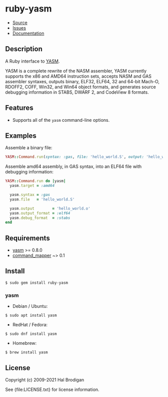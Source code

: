# ruby-yasm

* [Source](https://github.com/sophsec/ruby-yasm/)
* [Issues](https://github.com/sophsec/ruby-yasm/issues)
* [Documentation](https://rubydoc.info/gems/ruby-yasm)

## Description

A Ruby interface to [YASM][yasm].

YASM is a complete rewrite of the NASM assembler, YASM currently supports
the x86 and AMD64 instruction sets, accepts NASM and GAS assembler syntaxes,
outputs binary, ELF32, ELF64, 32 and 64-bit Mach-O, RDOFF2, COFF, Win32,
and Win64 object formats, and generates source debugging information in
STABS, DWARF 2, and CodeView 8 formats.

## Features

* Supports all of the `yasm` command-line options.

## Examples

Assemble a binary file:

```ruby
YASM::Command.run(syntax: :gas, file: 'hello_world.S', output: 'hello_world.o')
```

Assemble amd64 assembly, in GAS syntax, into an ELF64 file with
debugging information:

```ruby
YASM::Command.run do |yasm|
  yasm.target = :amd64

  yasm.syntax = :gas
  yasm.file   = 'hello_world.S'

  yasm.output        = 'hello_world.o'
  yasm.output_format = :elf64
  yasm.debug_format  = :stabs
end
```

## Requirements

* [yasm] >= 0.8.0
* [command_mapper] ~> 0.1

## Install

```shell
$ sudo gem install ruby-yasm
```

### yasm

* Debian / Ubuntu:

```shell
$ sudo apt install yasm
```

* RedHat / Fedora:

```shell
$ sudo dnf install yasm
```

* Homebrew:

```shell
$ brew install yasm
```

## License

Copyright (c) 2009-2021 Hal Brodigan

See {file:LICENSE.txt} for license information.

[yasm]: https://www.tortall.net/projects/yasm/
[command_mapper]: https://github.com/postmodern/command_mapper.rb#readme
